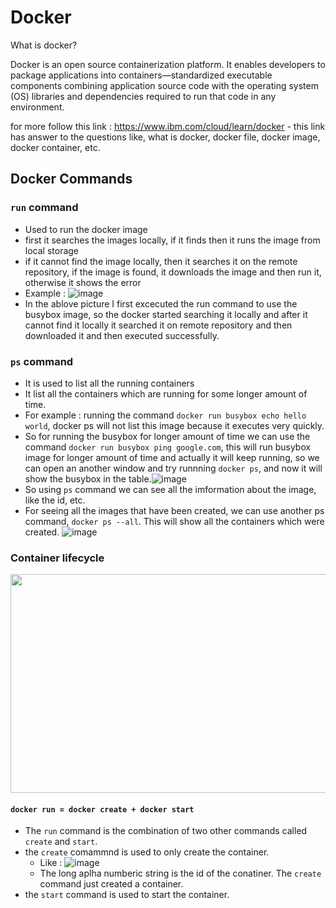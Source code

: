 # Docker

What is docker?

Docker is an open source containerization platform. It enables developers to package applications into containers—standardized 
executable components combining application source code with the operating system (OS) libraries and dependencies required to run 
that code in any environment.

for more follow this link : https://www.ibm.com/cloud/learn/docker - this link has answer to the questions like, what is docker, docker file, docker image, docker container, etc.

## Docker Commands

### `run` command
- Used to run the docker image
- first it searches the images locally, if it finds then it runs the image from local storage
- if it cannot find the image locally, then it searches it on the remote repository, if the image is found, it downloads the image and then run it, otherwise it shows the error
- Example : ![image](https://user-images.githubusercontent.com/63965898/148259235-e2916273-8386-4f3c-93a3-41b0d59bb50e.png)
- In the ablove picture I first excecuted the run command to use the busybox image, so the docker started searching it locally and after it cannot find it locally it searched it on remote repository and then downloaded it and then executed successfully.

### `ps` command
- It is used to list all the running containers
- It list all the containers which are running for some longer amount of time.
- For example : running the command `docker run busybox echo hello world`, docker ps will not list this image because it executes very quickly.
- So for running the busybox for longer amount of time we can use the command `docker run busybox ping google.com`, this will run busybox image for longer amount of time and actually it will keep running, so we can open an another window and try runnning `docker ps`, and now it will show the busybox in the table.![image](https://user-images.githubusercontent.com/63965898/148261448-03886243-b12f-4173-b644-05c6e084057f.png)
- So using `ps` command we can see all the imformation about the image, like the id, etc.
- For seeing all the images that have been created, we can use another ps command, `docker ps --all`. This will show all the containers which were created. ![image](https://user-images.githubusercontent.com/63965898/148262216-fdde8f83-9dc3-44f7-b796-5f960f237509.png)

### Container lifecycle

<img src="https://user-images.githubusercontent.com/63965898/148417361-c98efdca-bf44-42cb-87f4-c0ce61e4cf85.png" width="600" height="350"/>

#### `docker run = docker create + docker start`

- The `run` command is the combination of two other commands called `create` and `start`.
- the `create` comammnd is used to only create the container.
  - Like : ![image](https://user-images.githubusercontent.com/63965898/148419543-d8eb559d-b3e9-4059-8d9a-5005a9794359.png)
  - The long aplha numberic string is the id of the conatiner. The `create` command just created a container.
- the `start` command is used to start the container.
